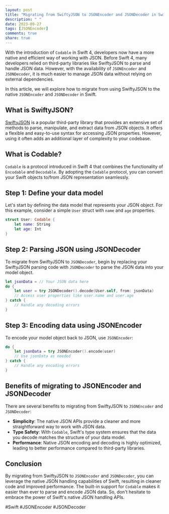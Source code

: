 ```yaml
---
layout: post
title: "Migrating from SwiftyJSON to JSONEncoder and JSONDecoder in Swift"
description: " "
date: 2023-09-27
tags: [JSONEncoder]
comments: true
share: true
---
```


With the introduction of `Codable` in Swift 4, developers now have a more native and efficient way of working with JSON. Before Swift 4, many developers relied on third-party libraries like SwiftyJSON to parse and handle JSON data. However, with the availability of `JSONEncoder` and `JSONDecoder`, it is much easier to manage JSON data without relying on external dependencies.

In this article, we will explore how to migrate from using SwiftyJSON to the native `JSONEncoder` and `JSONDecoder` in Swift.

## What is SwiftyJSON?

[SwiftyJSON](https://github.com/SwiftyJSON/SwiftyJSON) is a popular third-party library that provides an extensive set of methods to parse, manipulate, and extract data from JSON objects. It offers a flexible and easy-to-use syntax for accessing JSON properties. However, using it often adds an additional layer of complexity to your codebase.

## What is Codable?

`Codable` is a protocol introduced in Swift 4 that combines the functionality of `Encodable` and `Decodable`. By adopting the `Codable` protocol, you can convert your Swift objects to/from JSON representation seamlessly.

## Step 1: Define your data model

Let's start by defining the data model that represents your JSON object. For this example, consider a simple `User` struct with `name` and `age` properties.

```swift
struct User: Codable {
    let name: String
    let age: Int
}
```

## Step 2: Parsing JSON using JSONDecoder

To migrate from SwiftyJSON to `JSONDecoder`, begin by replacing your SwiftyJSON parsing code with `JSONDecoder` to parse the JSON data into your model object.

```swift
let jsonData = // Your JSON data here
do {
    let user = try JSONDecoder().decode(User.self, from: jsonData)
    // Access user properties like user.name and user.age
} catch {
    // Handle any decoding errors
}
```

## Step 3: Encoding data using JSONEncoder

To encode your model object back to JSON, use `JSONEncoder`:

```swift
do {
    let jsonData = try JSONEncoder().encode(user)
    // Use jsonData as needed
} catch {
    // Handle any encoding errors
}
```

## Benefits of migrating to JSONEncoder and JSONDecoder

There are several benefits to migrating from SwiftyJSON to `JSONEncoder` and `JSONDecoder`:

- **Simplicity**: The native JSON APIs provide a cleaner and more straightforward way to work with JSON data.
- **Type Safety**: With `Codable`, Swift's type system ensures that the data you decode matches the structure of your data model.
- **Performance**: Native JSON encoding and decoding is highly optimized, leading to better performance compared to third-party libraries.

## Conclusion

By migrating from SwiftyJSON to `JSONEncoder` and `JSONDecoder`, you can leverage the native JSON handling capabilities of Swift, resulting in cleaner code and improved performance. The built-in support for `Codable` makes it easier than ever to parse and encode JSON data. So, don't hesitate to embrace the power of Swift's native JSON handling APIs.

#Swift #JSONEncoder #JSONDecoder